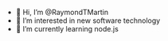 - 👋 Hi, I’m @RaymondTMartin
- 👀 I’m interested in new software technology
- 🌱 I’m currently learning node.js

<!---
RaymondTMartin/RaymondTMartin is a ✨ special ✨ repository because its `README.md` (this file) appears on your GitHub profile.
You can click the Preview link to take a look at your changes.
--->
